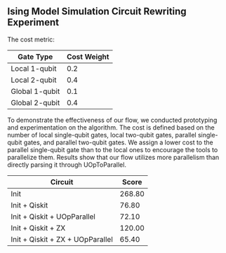 Ising Model Simulation Circuit Rewriting Experiment
---------------------------------------------------

The cost metric:

| Gate Type       | Cost Weight |
| --------------- | ----------- |
| Local 1-qubit   | 0.2         |
| Local 2-qubit   | 0.4         |
| Global 1-qubit  | 0.1         |
| Global 2-qubit  | 0.4         |


To demonstrate the effectiveness of our flow, we conducted prototyping and experimentation on the algorithm. The cost is defined based on the number of local single-qubit gates, local two-qubit gates, parallel single-qubit gates, and parallel two-qubit gates. We assign a lower cost to the parallel single-qubit gate than to the local ones to encourage the tools to parallelize them. Results show that our flow utilizes more parallelism than directly parsing it through UOpToParallel. 


| Circuit                         | Score  |
| ------------------------------- | ------ |
| Init                            | 268.80 |
| Init + Qiskit                   | 76.80  |
| Init + Qiskit + UOpParallel     | 72.10  |
| Init + Qiskit + ZX              | 120.00 |
| Init + Qiskit + ZX + UOpParallel| 65.40  |

